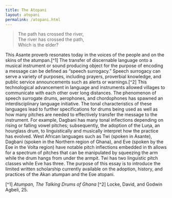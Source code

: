```yaml
---
title: The Atopani
layout: atopani
permalink: /atopani.html
---
```


<blockquote class="blockquote">
    <p class="mb-0">The path has crossed the river,<br>
    The river has crossed the path,<br>
    Which is the elder?<br>
    <!--<footer class="blockquote-footer"><cite title="Source Title"></cite></footer>-->
</blockquote>

This Asante proverb resonates today in the voices of the people and on the skins of the atumpan.[^1] 
The transfer of discernable language onto a musical instrument or sound producing object for the purpose of encoding a message can be defined as “speech surrogacy.” 
Speech surrogacy can serve a variety of purposes, including prayers, proverbial knowledge, and public service announcements such as alerts or warnings.[^2] 
This technological advancement in language and instruments allowed villages to communicate with each other over long distances. 
The phenomenon of speech surrogate drums, aerophones, and chordophones has spawned an interdisciplinary language initiative. 
The tonal characteristics of these languages lead to further specifications for drums being used as well as how many pitches are needed to effectively transfer the message to the instrument. 
For example, Dagbani has many tonal inflections depending on rising or falling vowel pitches; subsequently, the adoption of the Luƞa, an hourglass drum, to linguistically and musically interpret how the practice has evolved. 
West African languages such as Twi (spoken in Asante), Dagbani (spoken in the Northern region of Ghana), and Eve (spoken by the Eʋe in the Volta region) have notable pitch inflections embedded in th allows for a spectrum of pitches that can be manipulated by squeezing the arm while the drum hangs from under the armpit. 
Twi has two linguistic pitch classes while Eve has three. 
The purpose of this essay is to introduce the limited written scholarship currently available on the adoption, history, and practices of the Akan atumpan and the Eʋe atopani.

[^1] *Atumpan, The Talking Drums of Ghana*
[^2] Locke, David, and Godwin Agbeli, 25.